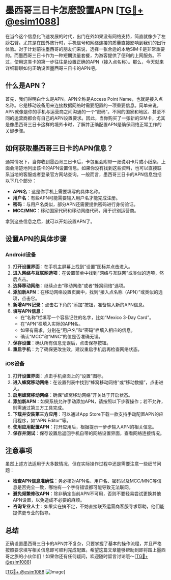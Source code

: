 # 墨西哥三日卡怎麽設置APN [[TG💪+ @esim1088](https://t.me/s/esim1088)]

在当今这个信息化飞速发展的时代，出门在外如果没有网络支持，简直就像少了左膀右臂。尤其是在国外旅行时，手机信号和网络连接的质量直接影响到我们的出行体验。对于计划前往墨西哥的朋友们来说，选择一张合适的本地SIM卡是非常重要的。而墨西哥三日卡作为一种短期流量套餐，为游客提供了便利的上网服务。不过，使用这类卡的第一步往往是设置正确的APN（接入点名称）。那么，今天就来详细聊聊如何正确设置墨西哥三日卡的APN吧。

## 什么是APN？

首先，我们得明白什么是APN。APN全称是Access Point Name，也就是接入点名称。它是移动设备用来连接数据网络时需要配置的一项重要信息。简单来说，APN就像是你的手机与运营商之间沟通的一个“密码”。不同的国家和地区、甚至不同的运营商都会有自己的APN设置要求。因此，当你购买了一张新的SIM卡，尤其是像墨西哥三日卡这样的境外卡时，了解并正确配置APN是确保网络正常工作的关键步骤。

## 如何获取墨西哥三日卡的APN信息？

通常情况下，当你收到墨西哥三日卡后，卡包里会附带一张说明卡片或小纸条，上面会清楚地列出该卡的APN设置信息。如果你没有找到这些资料，也可以直接联系当地的客服或者登录官方网站查询。一般而言，墨西哥三日卡的APN信息包括以下几个部分：

- **APN名**：这是你手机上需要填写的具体名称。
- **用户名**：有些APN可能需要输入用户名才能完成注册。
- **密码**：与用户名类似，部分APN还需要提供密码进行身份验证。
- **MCC/MNC**：移动国家代码和移动网络代码，用于识别运营商。

拿到这些信息之后，就可以开始设置APN了。

## 设置APN的具体步骤

### Android设备

1. **打开设置界面**：在手机主屏幕上找到“设置”图标并点击进入。
2. **进入网络与互联网选项**：在设置菜单中找到“网络与互联网”或类似的选项，然后点击。
3. **选择移动网络**：继续点击“移动网络”或者“蜂窝网络”选项。
4. **添加新APN**：在移动网络设置页面中，找到“接入点名称（APN）”或类似的选项，点击它。
5. **新增APN记录**：点击右下角的“添加”按钮，准备输入新的APN信息。
6. **填写APN信息**：
   - 在“名称”栏填写一个容易记住的名字，比如“Mexico 3-Day Card”。
   - 在“APN”栏填入实际的APN名。
   - 如果有需求，分别在“用户名”和“密码”栏填入相应的信息。
   - 确认“MCC”和“MNC”的值是否准确无误。
7. **保存设置**：确认所有信息无误后，点击保存按钮。
8. **重启手机**：为了确保更改生效，建议重启手机后再检查网络状态。

### iOS设备

1. **打开设置界面**：点击手机桌面上的“设置”图标。
2. **进入蜂窝移动网络**：在设置列表中找到“蜂窝移动网络”或“移动数据”，点击进入。
3. **启用蜂窝移动网络**：确保“蜂窝移动网络”开关处于开启状态。
4. **添加新APN**：如果系统允许手动添加APN，请按照以下步骤操作；若不允许，则需通过第三方工具完成。
5. **下载并安装第三方应用**：可以通过App Store下载一款支持手动配置APN的应用程序，如“APN Editor”等。
6. **使用应用配置APN**：打开应用后，根据提示一步步输入APN的相关信息。
7. **保存并测试**：保存设置后返回手机自带的网络设置界面，查看网络连接情况。

## 注意事项

虽然上述方法适用于大多数情况，但在实际操作过程中还是需要注意一些细节问题：

- **检查APN信息准确性**：务必核对APN名、用户名、密码以及MCC/MNC等信息是否完全一致，哪怕有一个字符错误都可能导致无法联网。
- **避免频繁修改APN**：除非确定当前APN不可用，否则不要轻易尝试更换其他APN设置，以免造成不必要的麻烦。
- **咨询专业人士**：如果实在搞不定，不妨直接联系运营商客服寻求帮助，他们能提供更专业的指导。

## 总结

正确设置墨西哥三日卡的APN并不复杂，只要掌握了基本的操作流程，并且严格按照要求填写相关信息即可顺利完成配置。希望这篇文章能够帮助到即将踏上墨西哥之旅的小伙伴们！如果你还有任何疑问，欢迎随时留言讨论哦～[[TG💪+ @esim1088](https://t.me/s/esim1088)]

[[TG💪+ @esim1088](https://t.me/s/esim1088) ![Image](https://i.postimg.cc/4NQfJmqS/Snipaste-2025-05-13-00-14-12.png)]
